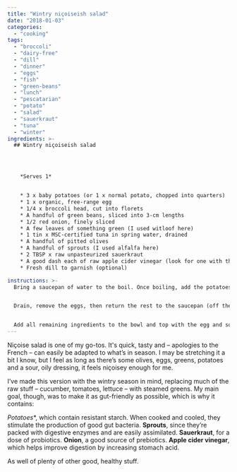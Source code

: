 ```yaml
---
title: "Wintry niçoiseish salad"
date: "2018-01-03"
categories: 
  - "cooking"
tags: 
  - "broccoli"
  - "dairy-free"
  - "dill"
  - "dinner"
  - "eggs"
  - "fish"
  - "green-beans"
  - "lunch"
  - "pescatarian"
  - "potato"
  - "salad"
  - "sauerkraut"
  - "tuna"
  - "winter"
ingredients: >-
  ## Wintry niçoiseish salad




    *Serves 1*


    * 3 x baby potatoes (or 1 x normal potato, chopped into quarters)
    * 1 x organic, free-range egg
    * 1/4 x broccoli head, cut into florets
    * A handful of green beans, sliced into 3-cm lengths
    * 1/2 red onion, finely sliced
    * A few leaves of something green (I used witloof here)
    * 1 tin x MSC-certified tuna in spring water, drained
    * A handful of pitted olives
    * A handful of sprouts (I used alfalfa here)
    * 2 TBSP x raw unpasteurized sauerkraut
    * A good dash each of raw apple cider vinegar (look for one with the 'mother' in it) and extra virgin olive oil
    * Fresh dill to garnish (optional)

instructions: >-
  Bring a saucepan of water to the boil. Once boiling, add the potatoes and egg and cook for 15 minutes or until the potatoes are almost done – prick them with a fork to check. Throw in the broccoli and green beans and cook, covered, for a further few minutes until the broccoli is tender but still has some bite to it.


  Drain, remove the eggs, then return the rest to the saucepan (off the heat) with the red onion. This will allow the onion to cook slightly, making it easier to digest. Transfer to a serving bowl. Peel the egg, then cut into quarters.


  Add all remaining ingredients to the bowl and top with the egg and some fresh dill if desired.
---
```

Niçoise salad is one of my go-tos. It's quick, tasty and – apologies to the French – can easily be adapted to what’s in season. I may be stretching it a bit I know, but I feel as long as there’s some olives, eggs, greens, potatoes and a sour, oily dressing, it feels niçoisey enough for me.

I’ve made this version with the wintry season in mind, replacing much of the raw stuff – cucumber, tomatoes, lettuce – with steamed greens. My main goal, though, was to make it as gut-friendly as possible, which is why it contains:


  *Potatoes**, which contain resistant starch. When cooked and cooled, they stimulate the production of good gut bacteria. **Sprouts**, since they’re packed with digestive enzymes and are easily assimilated. **Sauerkraut**, for a dose of probiotics. **Onion**, a good source of prebiotics. **Apple cider vinegar**, which helps improve digestion by increasing stomach acid.

As well of plenty of other good, healthy stuff.
